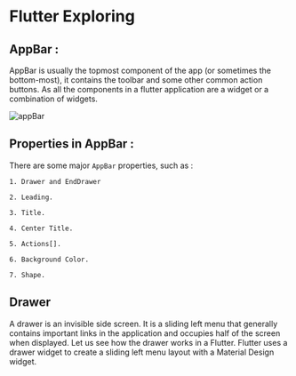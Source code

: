 # Flutter Exploring

## AppBar :

AppBar is usually the topmost component of the app (or sometimes the bottom-most), it contains the toolbar and some other common action buttons. As all the components in a flutter application are a widget or a combination of widgets.

![appBar](https://flutter.github.io/assets-for-api-docs/assets/material/app_bar.png)

## Properties in AppBar :

There are some major `AppBar` properties, such as :

    1. Drawer and EndDrawer

    2. Leading.

    3. Title.

    4. Center Title.

    5. Actions[].

    6. Background Color.

    7. Shape.

## Drawer

A drawer is an invisible side screen. It is a sliding left menu that generally contains important links in the application and occupies half of the screen when displayed. Let us see how the drawer works in a Flutter. Flutter uses a drawer widget to create a sliding left menu layout with a Material Design widget.

